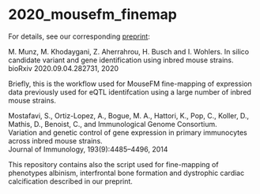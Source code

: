 # 2020_mousefm_finemap

For details, see our corresponding [preprint](https://www.biorxiv.org/content/10.1101/2020.09.04.282731v1):

M. Munz, M. Khodaygani, Z. Aherrahrou, H. Busch and I. Wohlers. 
In silico candidate variant and gene identification using inbred mouse strains.  
bioRxiv 2020.09.04.282731, 2020

Briefly, this is the workflow used for MouseFM fine-mapping of expression data previously used for eQTL identifcation using a large number of inbred mouse strains.  
  
Mostafavi, S., Ortiz-Lopez, A., Bogue, M. A., Hattori, K., Pop, C., Koller, D., Mathis, D., Benoist, C., and Immunological Genome Consortium.  
Variation and genetic control of gene expression in primary immunocytes across inbred mouse strains.  
Journal of Immunology, 193(9):4485–4496, 2014  

This repository contains also the script used for fine-mapping of phenotypes albinism, interfrontal bone formation and dystrophic cardiac calcification described in our preprint.  


